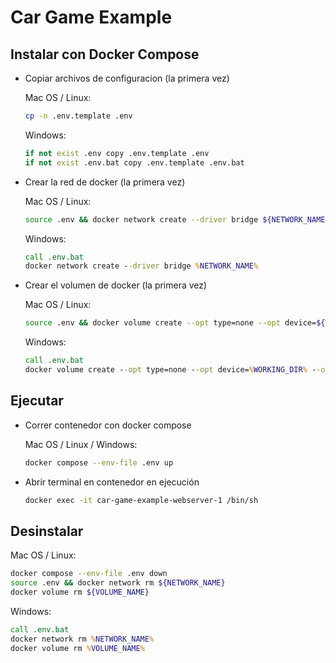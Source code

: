 
# Car Game Example

## Instalar con Docker Compose

* Copiar archivos de configuracion (la primera vez)

    Mac OS / Linux:
    ```bash
    cp -n .env.template .env
    ```

    Windows:
    ```cmd
    if not exist .env copy .env.template .env
    if not exist .env.bat copy .env.template .env.bat
    ```

* Crear la red de docker (la primera vez)

    Mac OS / Linux:
    ```bash
    source .env && docker network create --driver bridge ${NETWORK_NAME}
    ```

    Windows:
    ```cmd
    call .env.bat
    docker network create --driver bridge %NETWORK_NAME%
    ```

* Crear el volumen de docker (la primera vez)

    Mac OS / Linux:
    ```bash
    source .env && docker volume create --opt type=none --opt device=${WORKING_DIR} --opt o=bind ${VOLUME_NAME}
    ```

    Windows:
    ```cmd
    call .env.bat
    docker volume create --opt type=none --opt device=%WORKING_DIR% --opt o=bind %VOLUME_NAME%
    ```

## Ejecutar

* Correr contenedor con docker compose

    Mac OS / Linux / Windows:
    ```bash
    docker compose --env-file .env up
    ```

* Abrir terminal en contenedor en ejecución

    ```bash
    docker exec -it car-game-example-webserver-1 /bin/sh
    ```

## Desinstalar

Mac OS / Linux:
```bash
docker compose --env-file .env down
source .env && docker network rm ${NETWORK_NAME}
docker volume rm ${VOLUME_NAME}
```

Windows:
```cmd
call .env.bat
docker network rm %NETWORK_NAME%
docker volume rm %VOLUME_NAME%
```
